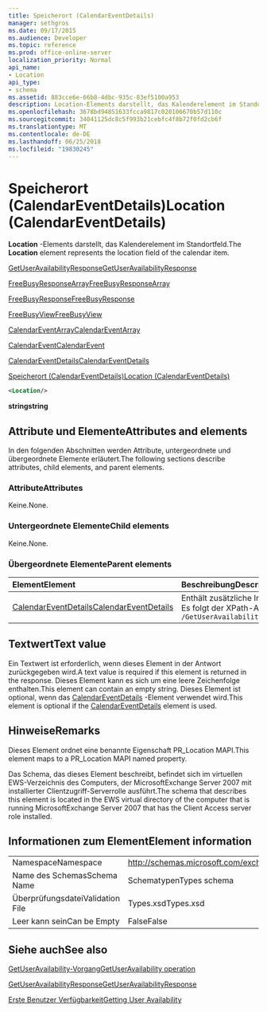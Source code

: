 ```yaml
---
title: Speicherort (CalendarEventDetails)
manager: sethgros
ms.date: 09/17/2015
ms.audience: Developer
ms.topic: reference
ms.prod: office-online-server
localization_priority: Normal
api_name:
- Location
api_type:
- schema
ms.assetid: 883cce6e-66b8-4dbc-935c-83ef5100a953
description: Location-Elements darstellt, das Kalenderelement im Standortfeld.
ms.openlocfilehash: 3678bd94851633fcca9817c020106670b57d110c
ms.sourcegitcommit: 34041125dc8c5f993b21cebfc4f8b72f0fd2cb6f
ms.translationtype: MT
ms.contentlocale: de-DE
ms.lasthandoff: 06/25/2018
ms.locfileid: "19830245"
---
```

# <a name="location-calendareventdetails"></a><span data-ttu-id="f07f1-103">Speicherort (CalendarEventDetails)</span><span class="sxs-lookup"><span data-stu-id="f07f1-103">Location (CalendarEventDetails)</span></span>

<span data-ttu-id="f07f1-104">**Location** -Elements darstellt, das Kalenderelement im Standortfeld.</span><span class="sxs-lookup"><span data-stu-id="f07f1-104">The **Location** element represents the location field of the calendar item.</span></span> 
  
[<span data-ttu-id="f07f1-105">GetUserAvailabilityResponse</span><span class="sxs-lookup"><span data-stu-id="f07f1-105">GetUserAvailabilityResponse</span></span>](getuseravailabilityresponse.md)
  
[<span data-ttu-id="f07f1-106">FreeBusyResponseArray</span><span class="sxs-lookup"><span data-stu-id="f07f1-106">FreeBusyResponseArray</span></span>](freebusyresponsearray.md)
  
[<span data-ttu-id="f07f1-107">FreeBusyResponse</span><span class="sxs-lookup"><span data-stu-id="f07f1-107">FreeBusyResponse</span></span>](freebusyresponse.md)
  
[<span data-ttu-id="f07f1-108">FreeBusyView</span><span class="sxs-lookup"><span data-stu-id="f07f1-108">FreeBusyView</span></span>](freebusyview.md)
  
[<span data-ttu-id="f07f1-109">CalendarEventArray</span><span class="sxs-lookup"><span data-stu-id="f07f1-109">CalendarEventArray</span></span>](calendareventarray.md)
  
[<span data-ttu-id="f07f1-110">CalendarEvent</span><span class="sxs-lookup"><span data-stu-id="f07f1-110">CalendarEvent</span></span>](calendarevent.md)
  
[<span data-ttu-id="f07f1-111">CalendarEventDetails</span><span class="sxs-lookup"><span data-stu-id="f07f1-111">CalendarEventDetails</span></span>](calendareventdetails.md)
  
[<span data-ttu-id="f07f1-112">Speicherort (CalendarEventDetails)</span><span class="sxs-lookup"><span data-stu-id="f07f1-112">Location (CalendarEventDetails)</span></span>](location-calendareventdetails.md)
  
```xml
<Location/>
```

 <span data-ttu-id="f07f1-113">**string**</span><span class="sxs-lookup"><span data-stu-id="f07f1-113">**string**</span></span>
## <a name="attributes-and-elements"></a><span data-ttu-id="f07f1-114">Attribute und Elemente</span><span class="sxs-lookup"><span data-stu-id="f07f1-114">Attributes and elements</span></span>

<span data-ttu-id="f07f1-115">In den folgenden Abschnitten werden Attribute, untergeordnete und übergeordnete Elemente erläutert.</span><span class="sxs-lookup"><span data-stu-id="f07f1-115">The following sections describe attributes, child elements, and parent elements.</span></span>
  
### <a name="attributes"></a><span data-ttu-id="f07f1-116">Attribute</span><span class="sxs-lookup"><span data-stu-id="f07f1-116">Attributes</span></span>

<span data-ttu-id="f07f1-117">Keine.</span><span class="sxs-lookup"><span data-stu-id="f07f1-117">None.</span></span>
  
### <a name="child-elements"></a><span data-ttu-id="f07f1-118">Untergeordnete Elemente</span><span class="sxs-lookup"><span data-stu-id="f07f1-118">Child elements</span></span>

<span data-ttu-id="f07f1-119">Keine.</span><span class="sxs-lookup"><span data-stu-id="f07f1-119">None.</span></span>
  
### <a name="parent-elements"></a><span data-ttu-id="f07f1-120">Übergeordnete Elemente</span><span class="sxs-lookup"><span data-stu-id="f07f1-120">Parent elements</span></span>

|<span data-ttu-id="f07f1-121">**Element**</span><span class="sxs-lookup"><span data-stu-id="f07f1-121">**Element**</span></span>|<span data-ttu-id="f07f1-122">**Beschreibung**</span><span class="sxs-lookup"><span data-stu-id="f07f1-122">**Description**</span></span>|
|:-----|:-----|
|[<span data-ttu-id="f07f1-123">CalendarEventDetails</span><span class="sxs-lookup"><span data-stu-id="f07f1-123">CalendarEventDetails</span></span>](calendareventdetails.md) <br/> |<span data-ttu-id="f07f1-124">Enthält zusätzliche Informationen für ein Ereignis im Kalender.</span><span class="sxs-lookup"><span data-stu-id="f07f1-124">Provides additional information for a calendar event.</span></span>  <br/> <span data-ttu-id="f07f1-125">Es folgt der XPath-Ausdruck, der dieses Element:</span><span class="sxs-lookup"><span data-stu-id="f07f1-125">The following is the XPath expression to this element:</span></span>  <br/>  `/GetUserAvailabilityResponse/FreeBusyResponseArray/FreeBusyResponse/FreeBusyView/CalendarEventArray/CalendarEvent[i]/CalendarEventDetails` <br/> |
   
## <a name="text-value"></a><span data-ttu-id="f07f1-126">Textwert</span><span class="sxs-lookup"><span data-stu-id="f07f1-126">Text value</span></span>

<span data-ttu-id="f07f1-127">Ein Textwert ist erforderlich, wenn dieses Element in der Antwort zurückgegeben wird.</span><span class="sxs-lookup"><span data-stu-id="f07f1-127">A text value is required if this element is returned in the response.</span></span> <span data-ttu-id="f07f1-128">Dieses Element kann es sich um eine leere Zeichenfolge enthalten.</span><span class="sxs-lookup"><span data-stu-id="f07f1-128">This element can contain an empty string.</span></span> <span data-ttu-id="f07f1-129">Dieses Element ist optional, wenn das [CalendarEventDetails](calendareventdetails.md) -Element verwendet wird.</span><span class="sxs-lookup"><span data-stu-id="f07f1-129">This element is optional if the [CalendarEventDetails](calendareventdetails.md) element is used.</span></span> 
  
## <a name="remarks"></a><span data-ttu-id="f07f1-130">Hinweise</span><span class="sxs-lookup"><span data-stu-id="f07f1-130">Remarks</span></span>

<span data-ttu-id="f07f1-131">Dieses Element ordnet eine benannte Eigenschaft PR_Location MAPI.</span><span class="sxs-lookup"><span data-stu-id="f07f1-131">This element maps to a PR_Location MAPI named property.</span></span>
  
<span data-ttu-id="f07f1-132">Das Schema, das dieses Element beschreibt, befindet sich im virtuellen EWS-Verzeichnis des Computers, der MicrosoftExchange Server 2007 mit installierter Clientzugriff-Serverrolle ausführt.</span><span class="sxs-lookup"><span data-stu-id="f07f1-132">The schema that describes this element is located in the EWS virtual directory of the computer that is running MicrosoftExchange Server 2007 that has the Client Access server role installed.</span></span>
  
## <a name="element-information"></a><span data-ttu-id="f07f1-133">Informationen zum Element</span><span class="sxs-lookup"><span data-stu-id="f07f1-133">Element information</span></span>

|||
|:-----|:-----|
|<span data-ttu-id="f07f1-134">Namespace</span><span class="sxs-lookup"><span data-stu-id="f07f1-134">Namespace</span></span>  <br/> |http://schemas.microsoft.com/exchange/services/2006/types  <br/> |
|<span data-ttu-id="f07f1-135">Name des Schemas</span><span class="sxs-lookup"><span data-stu-id="f07f1-135">Schema Name</span></span>  <br/> |<span data-ttu-id="f07f1-136">Schematypen</span><span class="sxs-lookup"><span data-stu-id="f07f1-136">Types schema</span></span>  <br/> |
|<span data-ttu-id="f07f1-137">Überprüfungsdatei</span><span class="sxs-lookup"><span data-stu-id="f07f1-137">Validation File</span></span>  <br/> |<span data-ttu-id="f07f1-138">Types.xsd</span><span class="sxs-lookup"><span data-stu-id="f07f1-138">Types.xsd</span></span>  <br/> |
|<span data-ttu-id="f07f1-139">Leer kann sein</span><span class="sxs-lookup"><span data-stu-id="f07f1-139">Can be Empty</span></span>  <br/> |<span data-ttu-id="f07f1-140">False</span><span class="sxs-lookup"><span data-stu-id="f07f1-140">False</span></span>  <br/> |
   
## <a name="see-also"></a><span data-ttu-id="f07f1-141">Siehe auch</span><span class="sxs-lookup"><span data-stu-id="f07f1-141">See also</span></span>



[<span data-ttu-id="f07f1-142">GetUserAvailability-Vorgang</span><span class="sxs-lookup"><span data-stu-id="f07f1-142">GetUserAvailability operation</span></span>](getuseravailability-operation.md)
  
[<span data-ttu-id="f07f1-143">GetUserAvailabilityResponse</span><span class="sxs-lookup"><span data-stu-id="f07f1-143">GetUserAvailabilityResponse</span></span>](getuseravailabilityresponse.md)


[<span data-ttu-id="f07f1-144">Erste Benutzer Verfügbarkeit</span><span class="sxs-lookup"><span data-stu-id="f07f1-144">Getting User Availability</span></span>](http://msdn.microsoft.com/library/d4133fcb-9b0f-4e6b-aadf-a389da83516a%28Office.15%29.aspx)

